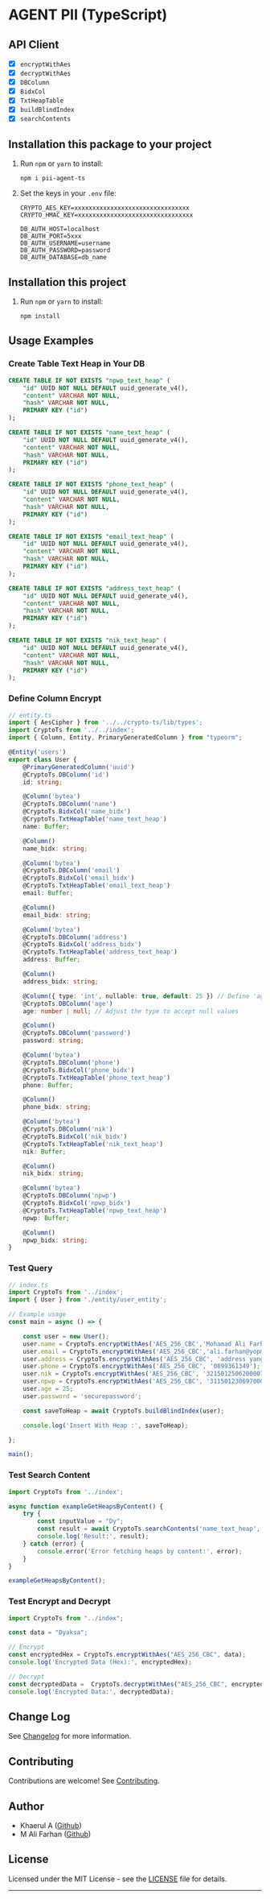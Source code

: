 # AGENT PII (TypeScript)

## API Client
- [x] `encryptWithAes`
- [x] `decryptWithAes`
- [x] `DBColumn`
- [x] `BidxCol`
- [x] `TxtHeapTable`
- [x] `buildBlindIndex`
- [x] `searchContents`

## Installation this package to your project

1. Run `npm` or `yarn` to install:
    ```
    npm i pii-agent-ts
    ```

2. Set the keys in your `.env` file:
    ```
	CRYPTO_AES_KEY=xxxxxxxxxxxxxxxxxxxxxxxxxxxxxxxx
	CRYPTO_HMAC_KEY=xxxxxxxxxxxxxxxxxxxxxxxxxxxxxxxx

	DB_AUTH_HOST=localhost
	DB_AUTH_PORT=5xxx
	DB_AUTH_USERNAME=username
	DB_AUTH_PASSWORD=password
	DB_AUTH_DATABASE=db_name
    ```

## Installation this project

1. Run `npm` or `yarn` to install:
	```
	npm install
	```

## Usage Examples


### Create Table Text Heap in Your DB

```sql
CREATE TABLE IF NOT EXISTS "npwp_text_heap" (
	"id" UUID NOT NULL DEFAULT uuid_generate_v4(),
	"content" VARCHAR NOT NULL,
	"hash" VARCHAR NOT NULL,
	PRIMARY KEY ("id")
);

CREATE TABLE IF NOT EXISTS "name_text_heap" (
	"id" UUID NOT NULL DEFAULT uuid_generate_v4(),
	"content" VARCHAR NOT NULL,
	"hash" VARCHAR NOT NULL,
	PRIMARY KEY ("id")
);

CREATE TABLE IF NOT EXISTS "phone_text_heap" (
	"id" UUID NOT NULL DEFAULT uuid_generate_v4(),
	"content" VARCHAR NOT NULL,
	"hash" VARCHAR NOT NULL,
	PRIMARY KEY ("id")
);

CREATE TABLE IF NOT EXISTS "email_text_heap" (
	"id" UUID NOT NULL DEFAULT uuid_generate_v4(),
	"content" VARCHAR NOT NULL,
	"hash" VARCHAR NOT NULL,
	PRIMARY KEY ("id")
);

CREATE TABLE IF NOT EXISTS "address_text_heap" (
	"id" UUID NOT NULL DEFAULT uuid_generate_v4(),
	"content" VARCHAR NOT NULL,
	"hash" VARCHAR NOT NULL,
	PRIMARY KEY ("id")
);

CREATE TABLE IF NOT EXISTS "nik_text_heap" (
	"id" UUID NOT NULL DEFAULT uuid_generate_v4(),
	"content" VARCHAR NOT NULL,
	"hash" VARCHAR NOT NULL,
	PRIMARY KEY ("id")
);

```

### Define Column Encrypt

```typescript
// entity.ts
import { AesCipher } from '../../crypto-ts/lib/types';
import CryptoTs from '../../index';
import { Column, Entity, PrimaryGeneratedColumn } from "typeorm";

@Entity('users')
export class User {
    @PrimaryGeneratedColumn('uuid')
    @CryptoTs.DBColumn('id')
    id: string;

    @Column('bytea')
    @CryptoTs.DBColumn('name')
    @CryptoTs.BidxCol('name_bidx')
    @CryptoTs.TxtHeapTable('name_text_heap')
    name: Buffer;

    @Column()
    name_bidx: string;

    @Column('bytea')
    @CryptoTs.DBColumn('email')
    @CryptoTs.BidxCol('email_bidx')
    @CryptoTs.TxtHeapTable('email_text_heap')
    email: Buffer;

    @Column()
    email_bidx: string;

    @Column('bytea')
    @CryptoTs.DBColumn('address')
    @CryptoTs.BidxCol('address_bidx')
    @CryptoTs.TxtHeapTable('address_text_heap')
    address: Buffer;

    @Column()
    address_bidx: string;

    @Column({ type: 'int', nullable: true, default: 25 }) // Define 'age' column as nullable
    @CryptoTs.DBColumn('age')
    age: number | null; // Adjust the type to accept null values

    @Column()
    @CryptoTs.DBColumn('password')
    password: string;

	@Column('bytea')
    @CryptoTs.DBColumn('phone')
    @CryptoTs.BidxCol('phone_bidx')
    @CryptoTs.TxtHeapTable('phone_text_heap')
    phone: Buffer;

    @Column()
    phone_bidx: string;

    @Column('bytea')
    @CryptoTs.DBColumn('nik')
    @CryptoTs.BidxCol('nik_bidx')
    @CryptoTs.TxtHeapTable('nik_text_heap')
    nik: Buffer;

    @Column()
    nik_bidx: string;

    @Column('bytea')
    @CryptoTs.DBColumn('npwp')
    @CryptoTs.BidxCol('npwp_bidx')
    @CryptoTs.TxtHeapTable('npwp_text_heap')
    npwp: Buffer;

    @Column()
    npwp_bidx: string;
}
```

### Test Query

```typescript
// index.ts
import CryptoTs from '../index';
import { User } from './entity/user_entity';

// Example usage
const main = async () => {

	const user = new User();
    user.name = CryptoTs.encryptWithAes('AES_256_CBC','Mohamad Ali Farhan');
    user.email = CryptoTs.encryptWithAes('AES_256_CBC','ali.farhan@yopmail.com');
    user.address = CryptoTs.encryptWithAes('AES_256_CBC', 'address yang rahasia');
	user.phone = CryptoTs.encryptWithAes('AES_256_CBC', '0899361349');
    user.nik = CryptoTs.encryptWithAes('AES_256_CBC', '3215012506200007');
    user.npwp = CryptoTs.encryptWithAes('AES_256_CBC', '311501230697000');
    user.age = 25;
    user.password = 'securepassword';

    const saveToHeap = await CryptoTs.buildBlindIndex(user);

	console.log('Insert With Heap :', saveToHeap);

};

main();
```

### Test Search Content

```typescript
import CryptoTs from '../index';

async function exampleGetHeapsByContent() {
	try {
        const inputValue = "Dy";
        const result = await CryptoTs.searchContents('name_text_heap', {content: inputValue});
        console.log('Result:', result);
    } catch (error) {
        console.error('Error fetching heaps by content:', error);
    }
}

exampleGetHeapsByContent();
```

### Test Encrypt and Decrypt

```typescript
import CryptoTs from "../index";

const data = "Dyaksa";

// Encrypt
const encryptedHex = CryptoTs.encryptWithAes("AES_256_CBC", data);
console.log('Encrypted Data (Hex):', encryptedHex);

// Decrypt
const decryptedData =  CryptoTs.decryptWithAes("AES_256_CBC", encryptedHex.Value);
console.log('Encrypted Data:', decryptedData);
```


## Change Log

See [Changelog](CHANGELOG.md) for more information.

## Contributing

Contributions are welcome! See [Contributing](CONTRIBUTING.md).

## Author

- Khaerul A ([Github](https://github.com/kadzany))
- M Ali Farhan ([Github](https://github.com/Alfahan))

## License

Licensed under the MIT License - see the [LICENSE](LICENSE) file for details.

---
